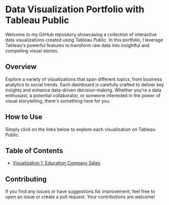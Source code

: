 # Data Visualization Portfolio with Tableau Public

Welcome to my GitHub repository showcasing a collection of interactive data visualizations created using Tableau Public. In this portfolio, I leverage Tableau's powerful features to transform raw data into insightful and compelling visual stories.

## Overview

Explore a variety of visualizations that span different topics, from business analytics to social trends. Each dashboard is carefully crafted to deliver key insights and enhance data-driven decision-making. Whether you're a data enthusiast, a potential collaborator, or someone interested in the power of visual storytelling, there's something here for you.


## How to Use

Simply click on the links below to explore each visualization on Tableau Public.

## Table of Contents

- [Visualization 1: Education Company Sales](https://public.tableau.com/app/profile/hyug.her/viz/EducationCompanyAnalysis/EduCompanySalesDashboard)


## Contributing

If you find any issues or have suggestions for improvement, feel free to open an issue or create a pull request. Your contributions are welcome!
